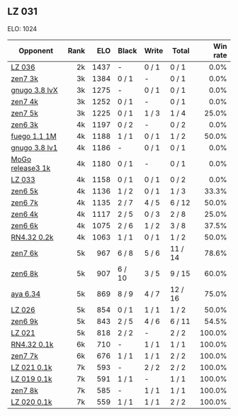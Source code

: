 ## LZ 031 ##

ELO: 1024

Opponent | Rank | ELO | Black | Write | Total | Win rate
---------|-----:|----:|-------|-------|-------|-------:
[LZ 036](LZ%20036.md) | 2k | 1437 | - | 0 / 1 | 0 / 1 | 0.0%
[zen7 3k](zen7%203k.md) | 3k | 1384 | 0 / 1 | - | 0 / 1 | 0.0%
[gnugo 3.8 lvX](gnugo%203.8%20lvX.md) | 3k | 1275 | - | 0 / 1 | 0 / 1 | 0.0%
[zen7 4k](zen7%204k.md) | 3k | 1252 | 0 / 1 | - | 0 / 1 | 0.0%
[zen7 5k](zen7%205k.md) | 3k | 1225 | 0 / 1 | 1 / 3 | 1 / 4 | 25.0%
[zen6 3k](zen6%203k.md) | 4k | 1197 | 0 / 2 | - | 0 / 2 | 0.0%
[fuego 1.1 1M](fuego%201.1%201M.md) | 4k | 1188 | 1 / 1 | 0 / 1 | 1 / 2 | 50.0%
[gnugo 3.8 lv1](gnugo%203.8%20lv1.md) | 4k | 1186 | - | 0 / 1 | 0 / 1 | 0.0%
[MoGo release3 1k](MoGo%20release3%201k.md) | 4k | 1180 | 0 / 1 | - | 0 / 1 | 0.0%
[LZ 033](LZ%20033.md) | 4k | 1158 | 0 / 1 | 0 / 1 | 0 / 2 | 0.0%
[zen6 5k](zen6%205k.md) | 4k | 1136 | 1 / 2 | 0 / 1 | 1 / 3 | 33.3%
[zen6 7k](zen6%207k.md) | 4k | 1135 | 2 / 7 | 4 / 5 | 6 / 12 | 50.0%
[zen6 4k](zen6%204k.md) | 4k | 1117 | 2 / 5 | 0 / 3 | 2 / 8 | 25.0%
[zen6 6k](zen6%206k.md) | 4k | 1075 | 2 / 6 | 1 / 2 | 3 / 8 | 37.5%
[RN4.32 0.2k](RN4.32%200.2k.md) | 4k | 1063 | 1 / 1 | 0 / 1 | 1 / 2 | 50.0%
[zen7 6k](zen7%206k.md) | 5k | 967 | 6 / 8 | 5 / 6 | 11 / 14 | 78.6%
[zen6 8k](zen6%208k.md) | 5k | 907 | 6 / 10 | 3 / 5 | 9 / 15 | 60.0%
[aya 6.34](aya%206.34.md) | 5k | 869 | 8 / 9 | 4 / 7 | 12 / 16 | 75.0%
[LZ 026](LZ%20026.md) | 5k | 854 | 0 / 1 | 1 / 1 | 1 / 2 | 50.0%
[zen6 9k](zen6%209k.md) | 5k | 843 | 2 / 5 | 4 / 6 | 6 / 11 | 54.5%
[LZ 021](LZ%20021.md) | 5k | 818 | 2 / 2 | - | 2 / 2 | 100.0%
[RN4.32 0.1k](RN4.32%200.1k.md) | 6k | 710 | - | 1 / 1 | 1 / 1 | 100.0%
[zen7 7k](zen7%207k.md) | 6k | 676 | 1 / 1 | 1 / 1 | 2 / 2 | 100.0%
[LZ 021 0.1k](LZ%20021%200.1k.md) | 7k | 593 | - | 2 / 2 | 2 / 2 | 100.0%
[LZ 019 0.1k](LZ%20019%200.1k.md) | 7k | 591 | 1 / 1 | - | 1 / 1 | 100.0%
[zen7 8k](zen7%208k.md) | 7k | 585 | - | 1 / 1 | 1 / 1 | 100.0%
[LZ 020 0.1k](LZ%20020%200.1k.md) | 7k | 559 | 1 / 1 | 1 / 1 | 2 / 2 | 100.0%

